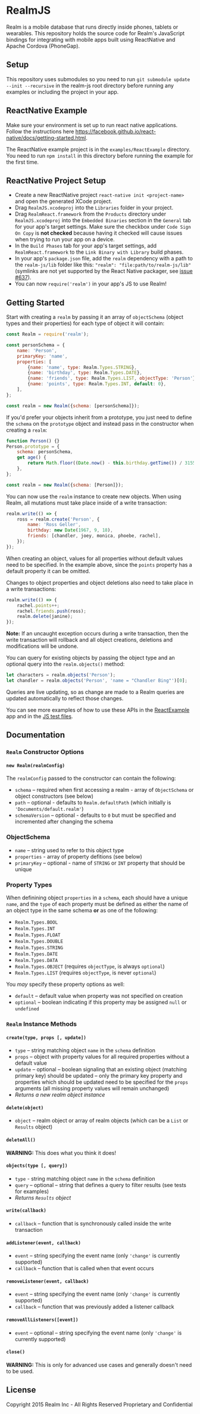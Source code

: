 # RealmJS
Realm is a mobile database that runs directly inside phones, tablets or wearables. This repository holds the source code for Realm's JavaScript bindings for integrating with mobile apps built using ReactNative and Apache Cordova (PhoneGap).

## Setup
This repository uses submodules so you need to run `git submodule update --init --recursive` in the realm-js root directory before running any examples or including the project in your app.

## ReactNative Example
Make sure your environment is set up to run react native applications. Follow the instructions here https://facebook.github.io/react-native/docs/getting-started.html.

The ReactNative example project is in the `examples/ReactExample` directory. You need to run `npm install` in this directory before running the example for the first time.

## ReactNative Project Setup
- Create a new ReactNative project `react-native init <project-name>` and open the generated XCode project.
- Drag `RealmJS.xcodeproj` into the `Libraries` folder in your project.
- Drag `RealmReact.framework` from the `Products` directory under `RealmJS.xcodeproj` into the `Embedded Binaries` section in the `General` tab for your app's target settings. Make sure the checkbox under `Code Sign On Copy` is **not checked** because having it checked will cause issues when trying to run your app on a device.
- In the `Build Phases` tab for your app's target settings, add `RealmReact.framework` to the `Link Binary with Library` build phases.
- In your app's `package.json` file, add the `realm` dependency with a path to the `realm-js/lib` folder like this: `"realm": "file:path/to/realm-js/lib"` (symlinks are not yet supported by the React Native packager, see [issue #637](https://github.com/facebook/react-native/issues/637)).
- You can now `require('realm')` in your app's JS to use Realm!

## Getting Started
Start with creating a `realm` by passing it an array of `objectSchema` (object types and their properties) for each type of object it will contain:

```js
const Realm = require('realm');

const personSchema = {
    name: 'Person',
    primaryKey: 'name',
    properties: [
        {name: 'name', type: Realm.Types.STRING},
        {name: 'birthday', type: Realm.Types.DATE},
        {name: 'friends', type: Realm.Types.LIST, objectType: 'Person'},
        {name: 'points', type: Realm.Types.INT, default: 0},
    ],
};

const realm = new Realm({schema: [personSchema]});
```

If you'd prefer your objects inherit from a prototype, you just need to define the `schema` on the `prototype` object and instead pass in the constructor when creating a `realm`:

```js
function Person() {}
Person.prototype = {
    schema: personSchema,
    get age() {
        return Math.floor((Date.now() - this.birthday.getTime()) / 31557600000);
    },
};

const realm = new Realm({schema: [Person]});
```

You can now use the `realm` instance to create new objects. When using Realm, all mutations must take place inside of a write transaction:

```js
realm.write(() => {
    ross = realm.create('Person', {
        name: 'Ross Geller',
        birthday: new Date(1967, 9, 18),
        friends: [chandler, joey, monica, phoebe, rachel],
    });
});
```

When creating an object, values for all properties without default values need to be specified. In the example above, since the `points` property has a default property it can be omitted.

Changes to object properties and object deletions also need to take place in a write transactions:

```js
realm.write(() => {
    rachel.points++;
    rachel.friends.push(ross);
    realm.delete(janine);
});
```

**Note:** If an uncaught exception occurs during a write transaction, then the write transaction will rollback and all object creations, deletions and modifications will be undone.

You can query for existing objects by passing the object type and an optional query into the `realm.objects()` method:

```js
let characters = realm.objects('Person');
let chandler = realm.objects('Person', 'name = "Chandler Bing"')[0];
```

Queries are live updating, so as change are made to a Realm queries are updated automatically to reflect those changes.

You can see more examples of how to use these APIs in the [ReactExample](https://github.com/realm/realm-js/tree/master/examples/ReactExample) app and in the [JS test files](https://github.com/realm/realm-js/tree/master/tests).

## Documentation
### `Realm` Constructor Options
#### `new Realm(realmConfig)`
The `realmConfig` passed to the constructor can contain the following:

- `schema` – required when first accessing a realm - array of `ObjectSchema` or object constructors (see below)
- `path` – optional - defaults to `Realm.defaultPath` (which initially is `'Documents/default.realm'`)
- `schemaVersion` – optional - defaults to `0` but must be specified and incremented after changing the schema

### ObjectSchema
- `name` – string used to refer to this object type
- `properties` - array of property defitions (see below)
- `primaryKey` – optional - name of `STRING` or `INT` property that should be unique

### Property Types
When definining object `properties` in a `schema`, each should have a unique `name`, and the `type` of each property must be defined as either the name of an object type in the same schema **or** as one of the following:

- `Realm.Types.BOOL`
- `Realm.Types.INT`
- `Realm.Types.FLOAT`
- `Realm.Types.DOUBLE`
- `Realm.Types.STRING`
- `Realm.Types.DATE`
- `Realm.Types.DATA`
- `Realm.Types.OBJECT` (requires `objectType`, is always `optional`)
- `Realm.Types.LIST` (requires `objectType`, is never `optional`)

You _may_ specify these property options as well:

- `default` – default value when property was not specified on creation
- `optional` – boolean indicating if this property may be assigned `null` or `undefined`

### `Realm` Instance Methods
#### `create(type, props [, update])`
- `type` – string matching object `name` in the `schema` definition
- `props` – object with property values for all required properties without a default value
- `update` – optional – boolean signaling that an existing object (matching primary key) should be updated – only the primary key property and properties which should be updated need to be specified for the `props` arguments (all missing property values will remain unchanged)
- _Returns a new realm object instance_

#### `delete(object)`
- `object` – realm object or array of realm objects (which can be a `List` or `Results` object)

#### `deleteAll()`
**WARNING:** This does what you think it does!

#### `objects(type [, query])`
- `type` - string matching object `name` in the `schema` definition
- `query` – optional – string that defines a query to filter results (see tests for examples)
- _Returns `Results` object_

#### `write(callback)`
- `callback` – function that is synchronously called inside the write transaction

#### `addListener(event, callback)`
- `event` – string specifying the event name (only `'change'` is currently supported)
- `callback` – function that is called when that event occurs

#### `removeListener(event, callback)`
- `event` – string specifying the event name (only `'change'` is currently supported)
- `callback` – function that was previously added a listener callback

#### `removeAllListeners([event])`
- `event` – optional – string specifying the event name (only `'change'` is currently supported)

#### `close()`
**WARNING:** This is only for advanced use cases and generally doesn't need to be used.

## License
Copyright 2015 Realm Inc - All Rights Reserved
Proprietary and Confidential
